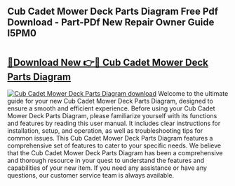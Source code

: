 ## Cub Cadet Mower Deck Parts Diagram Free Pdf Download - Part-PDf New Repair Owner Guide l5PM0

# <h2><a href="http://dfkaul.blite.top/?on=Cub+Cadet+Mower+Deck+Parts+Diagram">🔗Download New 👉🔴 Cub Cadet Mower Deck Parts Diagram</a></h2>

[![Cub Cadet Mower Deck Parts Diagram download](https://i.imgur.com/lujVjoI.png)](http://dfkaul.blite.top/?on=Cub+Cadet+Mower+Deck+Parts+Diagram)
Welcome to the ultimate guide for your new Cub Cadet Mower Deck Parts Diagram, designed to ensure a smooth and efficient experience. Before using your Cub Cadet Mower Deck Parts Diagram, please familiarize yourself with its functions and features by reading this user manual. It includes clear instructions for installation, setup, and operation, as well as troubleshooting tips for common issues. This Cub Cadet Mower Deck Parts Diagram features a comprehensive set of features to cater to your specific needs. We believe that the Cub Cadet Mower Deck Parts Diagram has been a comprehensive and thorough resource in your quest to understand the features and capabilities of your new item. If you need any assistance or have any questions, our customer service team is always available.
